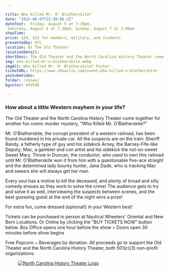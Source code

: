 ```yaml
---

title: Who Killed Mr. O' Blatherskite?
date: "2022-08-07T23:30:00.2Z"
dateText:  Friday, August 5 at 7:30pm,
 Saturday, August 6 at 7:30pm, Sunday, August 7 at 3:00pm
showTime:
price: $20, $15 for members, military, and students
presentedby: OTC
location: At The Old Theater
locationDetail: 
shortDesc: The Old Theater and the North Carolina History Theater come together for another fun comic murder mystery, “Who Killed Mr. O’Blatherskite?” Mr. O’Blatherskite, the corrupt president of a western railroad, has been found murdered in his private car. All the suspects are on the train...
img: who-killed-mr-o-blatherskite.webp
imgAlt: Who Killed Mr. O' Blatherskite? Poster
ticketURL: https://www.showclix.com/event/who-killed-o-blatherskite
youtubeVideo: 
folder: /shows/
bgcolor: e5dfd6

---
```

### How about a little Western mayhem in your life? 

The Old Theater and the North Carolina History Theater come together for another fun comic murder mystery, “Who Killed Mr. O’Blatherskite?”

Mr. O’Blatherskite, the corrupt president of a western railroad, has been found murdered in his private car. All the suspects are on the train:  Sheriff Randy, a fatherly type of guy and his sidekick Arney, the Barney-Fife-like Deputy; Mac, a gambler and con artist and his sidekick the not-so-sweet Sweet Mary. Throw in Duncan, the conductor, who used to own this railroad until Mr. O’Blatherskite won it from him with a questionable five-ace straight and the determined lady bounty hunter, Jane Dade, who is tracking Mac and swears she will always get her man.  

Every soul has a motive to kill the deceased, and plenty of broad and silly comedy ensues as they work to solve the crime! The audience gets to try and solve it as well, interviewing the suspects between scenes, and the best guessing guest at the end of the night wins a prize!   

For extra fun, come dressed (optional!) in your Western best!   

Tickets can be purchased in person at Nautical Wheelers' Oriental and New Bern Locations. Or Online by clicking the "BUY TICKETS NOW" button below. Box Office opens one hour before the show ~ Doors open 30 minutes before show begins

Free Popcorn ~ Beverages by donation. All proceeds go to support the Old Theater and the North Carolina History Theater, both 501(c)(3) non-profit organizations.  


<figure style="max-width:300px;width:100%">
<a href="https://www.nchistorytheater.org/">
  <img
    src="/images/shows/nc-history-logo.png"
    alt="North Carolina History Theater Logo"
    loading="lazy"
  />
</a>
</figure>